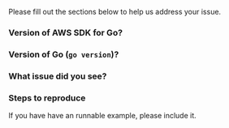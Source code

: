 Please fill out the sections below to help us address your issue.

### Version of AWS SDK for Go?


### Version of Go (`go version`)?


### What issue did you see?

### Steps to reproduce

If you have have an runnable example, please include it.

